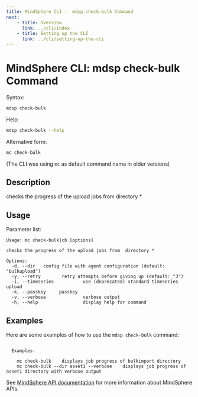 ```yaml
---
title: MindSphere CLI -  mdsp check-bulk Command
next:
    - title: Overview
      link: ../cli/index
    - title: Setting up the CLI
      link: ../cli/setting-up-the-cli
---
```


# MindSphere CLI: mdsp check-bulk Command

Syntax:

```bash
mdsp check-bulk
```

Help:

```bash
mdsp check-bulk --help
```

Alternative form:

```bash
mc check-bulk
```

(The CLI was using `mc` as default command name in older versions)

## Description

checks the progress of the upload jobs from  directory *

## Usage

Parameter list:

```text
Usage: mc check-bulk|cb [options]

checks the progress of the upload jobs from  directory *

Options:
  -d, --dir   config file with agent configuration (default: "bulkupload")
  -y, --retry        retry attempts before giving up (default: "3")
  -i, --timeseries           use (deprecated) standard timeseries upload
  -k, --passkey     passkey
  -v, --verbose              verbose output
  -h, --help                 display help for command

```

## Examples

Here are some examples of how to use the `mdsp check-bulk` command:

```text

  Examples:

    mc check-bulk 	 displays job progress of bulkimport directory
    mc check-bulk --dir asset1 --verbose 	displays job progress of asset1 directory with verbose output

```

See [MindSphere API documentation](https://documentation.mindsphere.io/MindSphere/apis/index.html) for more information about MindSphere APIs.
